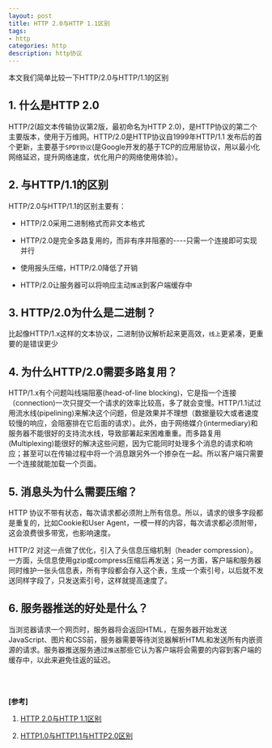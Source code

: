 ```yaml
---
layout: post
title: HTTP 2.0与HTTP 1.1区别
tags:
- http
categories: http
description: http协议
---
```


本文我们简单比较一下HTTP/2.0与HTTP/1.1的区别


<!-- more -->


## 1. 什么是HTTP 2.0

HTTP/2(超文本传输协议第2版，最初命名为HTTP 2.0)，是HTTP协议的第二个主要版本，使用于万维网。HTTP/2.0是HTTP协议自1999年HTTP/1.1
发布后的首个更新，主要基于```SPDY协议```(是Google开发的基于TCP的应用层协议，用以最小化网络延迟，提升网络速度，优化用户的网络使用体验）。

## 2. 与HTTP/1.1的区别
HTTP/2.0与HTTP/1.1的区别主要有：

* HTTP/2.0采用二进制格式而非文本格式

* HTTP/2.0是完全多路复用的，而非有序并阻塞的----只需一个连接即可实现并行

* 使用报头压缩，HTTP/2.0降低了开销

* HTTP/2.0让服务器可以将响应主动```推送```到客户端缓存中

## 3. HTTP/2.0为什么是二进制？

比起像HTTP/1.x这样的文本协议，二进制协议解析起来更高效，```线上```更紧凑，更重要的是错误更少

## 4. 为什么HTTP/2.0需要多路复用？

HTTP/1.x有个问题叫线端阻塞(head-of-line blocking)，它是指一个连接（connection)一次只提交一个请求的效率比较高，多了就会变慢。HTTP/1.1试过用流水线(pipelining)来解决这个问题，但是效果并不理想（数据量较大或者速度较慢的响应，会阻塞排在它后面的请求）。此外，由于网络媒介(intermediary)和服务器不能很好的支持流水线，导致部署起来困难重重。而多路复用(Multiplexing)能很好的解决这些问题，因为它能同时处理多个消息的请求和响应；甚至可以在传输过程中将一个消息跟另外一个掺杂在一起。所以客户端只需要一个连接就能加载一个页面。

## 5. 消息头为什么需要压缩？
HTTP 协议不带有状态，每次请求都必须附上所有信息。所以，请求的很多字段都是重复的，比如Cookie和User Agent，一模一样的内容，每次请求都必须附带，这会浪费很多带宽，也影响速度。

HTTP/2 对这一点做了优化，引入了头信息压缩机制（header compression）。一方面，头信息使用gzip或compress压缩后再发送；另一方面，客户端和服务器同时维护一张头信息表，所有字段都会存入这个表，生成一个索引号，以后就不发送同样字段了，只发送索引号，这样就提高速度了。


## 6. 服务器推送的好处是什么？

当浏览器请求一个网页时，服务器将会返回HTML，在服务器开始发送JavaScript、图片和CSS前，服务器需要等待浏览器解析HTML和发送所有内嵌资源的请求。服务器推送服务通过```推送```那些它认为客户端将会需要的内容到客户端的缓存中，以此来避免往返的延迟。





<br />
<br />

**[参考]**

1. [HTTP 2.0与HTTP 1.1区别](https://www.cnblogs.com/frankyou/p/6145485.html)

2. [HTTP1.0与HTTP1.1与HTTP2.0区别](https://blog.csdn.net/CrankZ/article/details/81239654)


<br />
<br />
<br />

